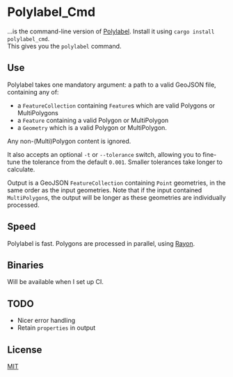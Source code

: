 # Polylabel_Cmd
…is the command-line version of [Polylabel](https://github.com/urschrei/polylabel-rs). Install it using `cargo install polylabel_cmd`.  
This gives you the `polylabel` command.

## Use
Polylabel takes one mandatory argument: a path to a valid GeoJSON file, containing any of:

- a `FeatureCollection` containing `Feature`s which are valid Polygons or MultiPolygons
- a `Feature` containing a valid Polygon or MultiPolygon
- a `Geometry` which is a valid Polygon or MultiPolygon.

Any non-(Multi)Polygon content is ignored.  

It also accepts an optional `-t` or `--tolerance` switch, allowing you to fine-tune the tolerance from the default `0.001`. Smaller tolerances take longer to calculate.   

Output is a GeoJSON `FeatureCollection` containing `Point` geometries, in the same order as the input geometries. Note that if the input contained `MultiPolygon`s, the output will be longer as these geometries are individually processed.

## Speed
Polylabel is fast. Polygons are processed in parallel, using [Rayon](https://github.com/rayon-rs/rayon).

## Binaries
Will be available when I set up CI.

## TODO
- Nicer error handling
- Retain `properties` in output

## License
[MIT](license.txt)
